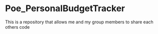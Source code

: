 # Poe_PersonalBudgetTracker
This is a repository that allows me and my group members to share each others code 
